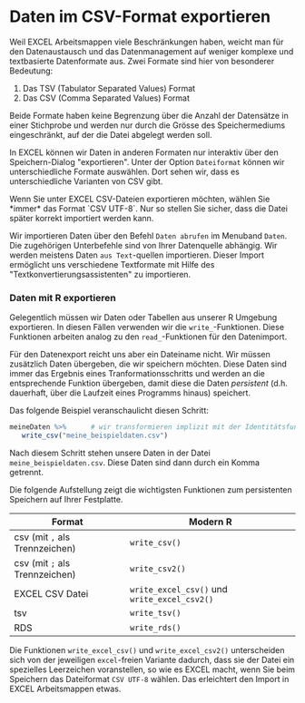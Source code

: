# Daten im CSV-Format exportieren

Weil EXCEL Arbeitsmappen viele Beschränkungen haben, weicht man für den Datenaustausch und das Datenmanagement auf weniger komplexe und textbasierte Datenformate aus. Zwei Formate sind hier von besonderer Bedeutung:

1. Das TSV (Tabulator Separated Values) Format 
2. Das CSV (Comma Separated Values) Format

Beide Formate haben keine Begrenzung über die Anzahl der Datensätze in einer Stichprobe und werden nur durch die Grösse des Speichermediums eingeschränkt, auf der die Datei abgelegt werden soll. 

In EXCEL können wir Daten in anderen Formaten nur interaktiv über den Speichern-Dialog "exportieren". Unter der Option `Dateiformat` können wir unterschiedliche Formate auswählen. Dort sehen wir, dass es unterschiedliche Varianten von CSV gibt. 

<p class="alert alert-success" markdown="1">
Wenn Sie unter EXCEL CSV-Dateien exportieren möchten, wählen Sie *immer* das Format `CSV UTF-8`. Nur so stellen Sie sicher, dass die Datei später korrekt importiert werden kann. 
</p>

Wir importieren Daten über den Befehl `Daten abrufen` im Menuband `Daten`. Die zugehörigen Unterbefehle sind von Ihrer Datenquelle abhängig. Wir werden meistens Daten `aus Text`-quellen importieren. Dieser Import ermöglicht uns verschiedene Textformate mit Hilfe des "Textkonvertierungsassistenten" zu importieren.

### Daten mit R exportieren

Gelegentlich müssen wir Daten oder Tabellen aus unserer R Umgebung exportieren. In diesen Fällen verwenden wir die `write_`-Funktionen. Diese Funktionen arbeiten analog zu den `read_`-Funktionen für den Datenimport. 

Für den Datenexport reicht uns aber ein Dateiname nicht. Wir müssen zusätzlich Daten übergeben, die wir speichern möchten. Diese Daten sind immer das Ergebnis eines Tranformationsschritts und werden an die entsprechende Funktion übergeben, damit diese die Daten *persistent* (d.h. dauerhaft, über die Laufzeit eines Programms hinaus) speichert. 

Das folgende Beispiel veranschaulicht diesen Schritt: 

```R
meineDaten %>%      # wir transformieren implizit mit der Identitätsfunktion
   write_csv("meine_beispieldaten.csv")
```

Nach diesem Schritt stehen unsere Daten in der Datei `meine_beispieldaten.csv`. Diese Daten sind dann durch ein Komma getrennt.

Die folgende Aufstellung zeigt die wichtigsten Funktionen zum persistenten Speichern auf Ihrer Festplatte. 

| Format | Modern R | 
| --- | --- | 
| csv (mit `,` als Trennzeichen) | `write_csv()` | 
| csv (mit `;` als Trennzeichen) | `write_csv2()` |
| EXCEL CSV Datei | `write_excel_csv()` und `write_excel_csv2()` | 
| tsv | `write_tsv()` | 
| RDS | `write_rds()` | 

Die Funktionen `write_excel_csv()` und `write_excel_csv2()` unterscheiden sich von der jeweiligen `excel`-freien Variante dadurch, dass sie der Datei ein spezielles Leerzeichen voranstellen, so wie es EXCEL macht, wenn Sie beim Speichern das Dateiformat `CSV UTF-8` wählen. Das erleichtert den Import in EXCEL Arbeitsmappen etwas. 
